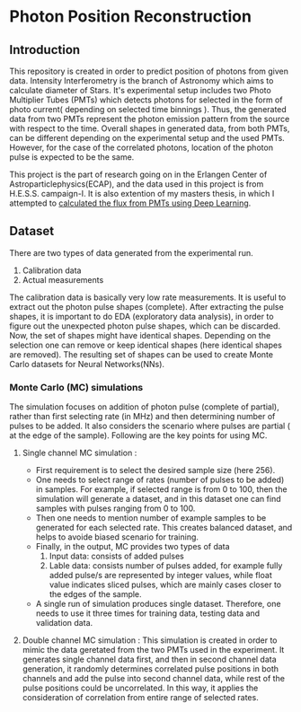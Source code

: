 # Photon Position Reconstruction
## Introduction
This repository is created in order to predict position of photons from given data.
Intensity Interferometry is the branch of Astronomy which aims to calculate diameter of Stars.
It's experimental setup includes two Photo Multiplier Tubes (PMTs) which detects photons for selected in the form of photo current( depending on selected time binnings ). Thus, the generated data from two PMTs represent the photon emission pattern from the source with respect to the time. Overall shapes in generated data, from both PMTs, can be different depending on the experimental setup and the used PMTs. However, for the case of the correlated photons, location of the photon pulse is expected to be the same.

This project is the part of research going on in the Erlangen Center of Astroparticlephysics(ECAP), and the data used in this project is from H.E.S.S. campaign-I. It is also extention of my masters thesis, in which I attempted to 
<a href="https://dl.gi.de/handle/20.500.12116/39542" target="_blank">calculated the flux from PMTs using Deep Learning</a>.

## Dataset

There are two types of data generated from the experimental run.
1. Calibration data
2. Actual measurements

The calibration data is basically very low rate measurements. It is useful to extract out the photon pulse shapes (complete). After extracting the pulse shapes, it is important to do EDA (exploratory data analysis), in order to figure out the unexpected photon pulse shapes, which can be discarded. Now, the set of shapes might have identical shapes. Depending on the selection one can remove or keep identical shapes (here identical shapes are removed). The resulting set of shapes can be used to create Monte Carlo datasets for Neural Networks(NNs).

### Monte Carlo (MC) simulations

The simulation focuses on addition of photon pulse (complete of partial), rather than first selecting rate (in MHz) and then determining number of pulses to be added. It also considers the scenario where pulses are partial ( at the edge of the sample). Following are the key points for using MC.

1. Single channel MC simulation :

    - First requirement is to select the desired sample size (here 256).
    - One needs to select range of rates (number of pulses to be added) in samples. For example, if selected range is from 0 to 100, then the simulation will generate a dataset, and in this dataset one can find samples with pulses ranging from 0 to 100.
    - Then one needs to mention number of example samples to be generated for each selected rate. This creates balanced dataset, and helps to avoide biased scenario for training.
    - Finally, in the output, MC provides two types of data
        1. Input data: consists of added pulses
        2. Lable data: consists number of pulses added, for example fully added pulse/s are represented by integer values, while float value indicates sliced pulses, which are mainly cases closer to the edges of the sample.
    - A single run of simulation produces single dataset. Therefore, one needs to use it three times for training data, testing data and validation data.
2. Double channel MC simulation : This simulation is created in order to mimic the data geretated from the two PMTs used in the experiment. It generates single channel data first, and then in second channel data generation, it randomly determines correlated pulse positions in both channels and add the pulse into second channel data, while rest of the pulse positions could be uncorrelated. In this way, it applies the consideration of correlation from entire range of selected rates.